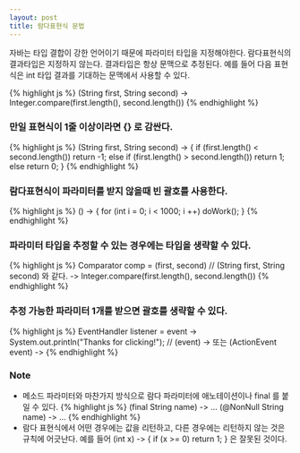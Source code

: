 ```yaml
---
layout: post
title: 람다표현식 문법
--- 
```


자바는 타입 결합이 강한 언어이기 때문에 파라미터 타입을 지정해야한다.
람다표현식의 결과타입은 지정하지 않는다. 결과타입은 항상 문맥으로 추정된다. 
예를 들어 다음 표현식은 int 타입 결과를 기대하는 문맥에서 사용할 수 있다.

{% highlight js %} 
(String first, String second) 
    -> Integer.compare(first.length(), second.length())
{% endhighlight %}

### 만일 표현식이 1줄 이상이라면 {} 로 감싼다.
{% highlight js %}
(String first, String second) -> {
    if (first.length() < second.length()) return -1;
    else if (first.length() > second.length()) return 1;
    else return 0;
}
{% endhighlight %}

### 람다표현식이 파라미터를 받지 않을때 빈 괄호를 사용한다.
{% highlight js %} 
() -> { for (int i = 0; i < 1000; i ++) doWork(); }
{% endhighlight %}

### 파라미터 타입을 추정할 수 있는 경우에는 타입을 생략할 수 있다.
{% highlight js %} 
Comparator<String> comp
    = (first, second) // (String first, String second) 와 같다.
        -> Integer.compare(first.length(), second.length())
{% endhighlight %}

### 추정 가능한 파라미터 1개를 받으면 괄호를 생략할 수 있다.
{% highlight js %} 
EventHandler<ActionEvent> listener = 
    event -> System.out.println("Thanks for clicking!");
    // (event) -> 또는 (ActionEvent event) -> 
{% endhighlight %}


### Note
* 메소드 파라미터와 마찬가지 방식으로 람다 파라미터에 애노테이션이나 final 를 붙일 수 있다.
{% highlight js %}
(final String name) -> ... 
(@NonNull String name) -> ... 
{% endhighlight %}
* 람다 표현식에서 어떤 경우에는 값을 리턴하고, 다른 경우에는 리턴하지 않는 것은 규칙에 어긋난다.
예를 들어 (int x) -> { if (x >= 0) return 1; } 은 잘못된 것이다.